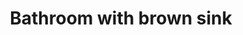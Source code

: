 ---
title: "Bathroom with brown sink"
image: "src/img/WhatsApp-Image 2021-10-16-at-3.53.21-PM.webp"
tag:
- bathroom
---